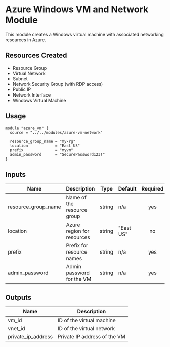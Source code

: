 # Azure Windows VM and Network Module

This module creates a Windows virtual machine with associated networking resources in Azure.

## Resources Created

- Resource Group
- Virtual Network
- Subnet
- Network Security Group (with RDP access)
- Public IP
- Network Interface
- Windows Virtual Machine

## Usage

```hcl
module "azure_vm" {
  source = "../../modules/azure-vm-network"

  resource_group_name = "my-rg"
  location            = "East US"
  prefix              = "myvm"
  admin_password      = "SecurePassword123!"
}
```

## Inputs

| Name | Description | Type | Default | Required |
|------|-------------|------|---------|:--------:|
| resource_group_name | Name of the resource group | string | n/a | yes |
| location | Azure region for resources | string | "East US" | no |
| prefix | Prefix for resource names | string | n/a | yes |
| admin_password | Admin password for the VM | string | n/a | yes |

## Outputs

| Name | Description |
|------|-------------|
| vm_id | ID of the virtual machine |
| vnet_id | ID of the virtual network |
| private_ip_address | Private IP address of the VM |
